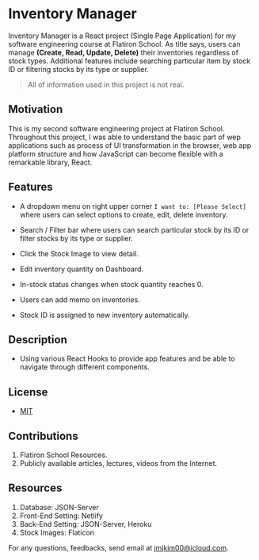 # Inventory Manager

Inventory Manager is a React project (Single Page Application) for my software engineering course at Flatiron School. As title says, users can manage **(Create, Read, Update, Delete)** their inventories regardless of stock types. Additional features include searching particular item by stock ID or filtering stocks by its type or supplier.

> All of information used in this project is not real.


## Motivation
This is my second software engineering project at Flatiron School. Throughout this project, I was able to understand the basic part of wep applications such as process of UI transformation in the browser, web app platform structure and how JavaScript can become flexible with a remarkable library, React. 


## Features
- A dropdown menu on right upper corner `I want to: [Please Select]` where users can select options to create, edit, delete inventory.

- Search / Filter bar where users can search particular stock by its ID or filter stocks by its type or supplier.

- Click the Stock Image to view detail.

- Edit inventory quantity on Dashboard.

- In-stock status changes when stock quantity reaches 0.

- Users can add memo on inventories.

- Stock ID is assigned to new inventory automatically.


## Description
- Using various React Hooks to provide app features and be able to navigate through different components.


## License
- [MIT](https://choosealicense.com/licenses/mit/)


## Contributions
1. Flatiron School Resources.
2. Publicly available articles, lectures, videos from the Internet.


## Resources
1. Database: JSON-Server 
2. Front-End Setting: Netlify
3. Back-End Setting: JSON-Server, Heroku
4. Stock Images: Flaticon


For any questions, feedbacks, send email at jmjkim00@icloud.com.

